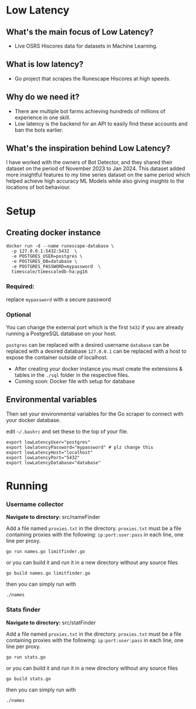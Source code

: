 # Low Latency

## What's the main focus of Low Latency?
- Live OSRS Hiscores data for datasets in Machine Learning.

## What is low latency?
- Go project that scrapes the Runescape Hiscores at high speeds.

## Why do we need it?
- There are multiple bot farms achieving hundreds of millions of experience in one skill.
- Low latency is the backend for an API to easily find these accounts and ban the bots earlier.



## What's the inspiration behind Low Latency?

I have worked with the owners of Bot Detector, and they shared their dataset on the period of November 2023 to Jan 2024. 
This dataset added more insightful features to my time series dataset on the same period which helped achieve high accuracy ML Models while also giving insights to the locations of bot behaviour.




# Setup
## Creating docker instance

```shell
docker run -d --name runescape-database \
  -p 127.0.0.1:5432:5432  \
  -e POSTGRES_USER=postgres \
  -e POSTGRES_DB=database \
  -e POSTGRES_PASSWORD=mypassword  \
  timescale/timescaledb-ha:pg16
```
### Required:
replace ```mypassword``` with a secure password

### Optional
You can change the external port which is the first ```5432``` if you are already running a PostgreSQL database on your host.

```postgres``` can be replaced with a desired username
```database``` can be replaced with a desired database
```127.0.0.1``` can be replaced with a host to expose the container outside of localhost.

- After creating your docker instance you must create the extensions & tables in the ```./sql``` folder in the respective files.
- Coming soon: Docker file with setup for database

## Environmental variables

Then set your environmental variables for the Go scraper to connect with your docker database.

edit ```~/.bashrc``` and set these to the top of your file.

```shell
export lowLatencyUser="postgres"
export lowlatencyPassword="mypassword" # plz change this
export lowLatencyHost="localhost"
export lowLatencyPort="5432"
export lowLatencyDatabase="database"
```

# Running

### Username collector

**Navigate to directory:**
src/nameFinder

Add a file named `proxies.txt` in the directory.
`proxies.txt` must be a file containing proxies with the following:
```ip:port:user:pass``` in each line, one line per proxy.

```shell
go run names.go limitfinder.go
```

or you can build it and run it in a new directory without any source files

```shell
go build names.go limitfinder.go
```

then you can simply run with
```shell
./names
```

### Stats finder

**Navigate to directory:**
src/statFinder

Add a file named `proxies.txt` in the directory.
`proxies.txt` must be a file containing proxies with the following:
```ip:port:user:pass``` in each line, one line per proxy.

```shell
go run stats.go
```

or you can build it and run it in a new directory without any source files

```shell
go build stats.go
```

then you can simply run with
```shell
./names
```

